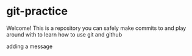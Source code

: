 # git-practice

Welcome! This is a repository you can safely make commits to and play around with to learn how to use git and github

adding a message
